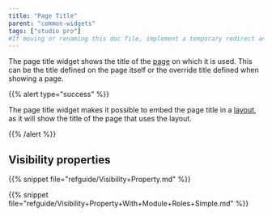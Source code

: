 ```yaml
---
title: "Page Title"
parent: "common-widgets"
tags: ["studio pro"]
#If moving or renaming this doc file, implement a temporary redirect and let the respective team know they should update the URL in the product. See Mapping to Products for more details.
---
```



The page title widget shows the title of the [page](page) on which it is used. This can be the title defined on the page itself or the override title defined when showing a page.

{{% alert type="success" %}}

The page title widget makes it possible to embed the page title in a [layout](layout), as it will show the title of the page that uses the layout.

{{% /alert %}}

## Visibility properties

{{% snippet file="refguide/Visibility+Property.md" %}}

{{% snippet file="refguide/Visibility+Property+With+Module+Roles+Simple.md" %}}
